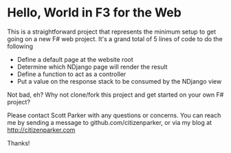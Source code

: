 # Hello, World in F3 for the Web #

This is a straightforward project that represents the minimum setup to get going on a new F# web project. It's a grand total of 5 lines of code to do the following
* Define a default page at the website root
* Determine which NDjango page will render the result
* Define a function to act as a controller
* Put a value on the response stack to be consumed by the NDjango view

Not bad, eh? Why not clone/fork this project and get started on your own F# project?

Please contact Scott Parker with any questions or concerns. You can reach me by sending a message to github.com/citizenparker, or via my blog at http://citizenparker.com

Thanks!